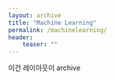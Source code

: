```yaml
---
layout: archive
title: "Machine Learning"
permalink: /machinelearning/
header:
    teaser: ""
---
```


이건 레이아웃이 archive
